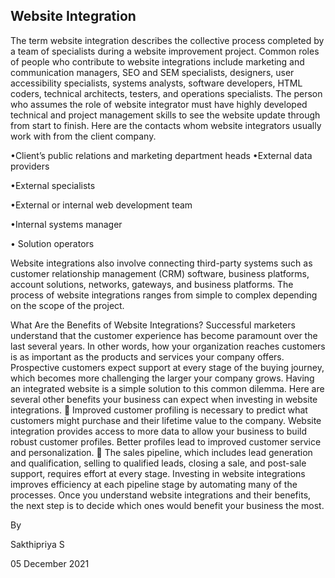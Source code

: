 ## Website Integration

The term website integration describes the collective process completed by a team 
of specialists during a website improvement project. Common roles of people who 
contribute to website integrations include marketing and communication 
managers, SEO and SEM specialists, designers, user accessibility specialists, systems 
analysts, software developers, HTML coders, technical architects, testers, and operations 
specialists.
The person who assumes the role of website integrator must have highly developed 
technical and project management skills to see the website update through from start to 
finish. Here are the contacts whom website integrators usually work with from the client 
company.

•Client’s public relations and marketing department heads
•External data providers

•External specialists

•External or internal web development team

•Internal systems manager

• Solution operators

Website integrations also involve connecting third-party systems such as customer 
relationship management (CRM) software, business platforms, account solutions, networks, 
gateways, and business platforms. The process of website integrations ranges from simple 
to complex depending on the scope of the project.

What Are the Benefits of Website Integrations?
Successful marketers understand that the customer experience has become paramount 
over the last several years. In other words, how your organization reaches customers is as 
important as the products and services your company offers. Prospective customers expect 
support at every stage of the buying journey, which becomes more challenging the larger 
your company grows. Having an integrated website is a simple solution to this common 
dilemma. Here are several other benefits your business can expect when investing in 
website integrations.
 Improved customer profiling is necessary to predict what customers might purchase 
and their lifetime value to the company. Website integration provides access to more 
data to allow your business to build robust customer profiles. Better profiles lead to 
improved customer service and personalization.
 The sales pipeline, which includes lead generation and qualification, selling to 
qualified leads, closing a sale, and post-sale support, requires effort at every stage. 
Investing in website integrations improves efficiency at each pipeline stage by 
automating many of the processes.
Once you understand website integrations and their benefits, the next step is to decide 
which ones would benefit your business the most.


By

Sakthipriya S

05 December 2021